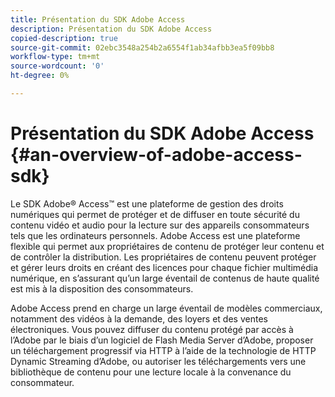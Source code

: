 ```yaml
---
title: Présentation du SDK Adobe Access
description: Présentation du SDK Adobe Access
copied-description: true
source-git-commit: 02ebc3548a254b2a6554f1ab34afbb3ea5f09bb8
workflow-type: tm+mt
source-wordcount: '0'
ht-degree: 0%

---
```


# Présentation du SDK Adobe Access {#an-overview-of-adobe-access-sdk}

Le SDK Adobe® Access™ est une plateforme de gestion des droits numériques qui permet de protéger et de diffuser en toute sécurité du contenu vidéo et audio pour la lecture sur des appareils consommateurs tels que les ordinateurs personnels. Adobe Access est une plateforme flexible qui permet aux propriétaires de contenu de protéger leur contenu et de contrôler la distribution. Les propriétaires de contenu peuvent protéger et gérer leurs droits en créant des licences pour chaque fichier multimédia numérique, en s’assurant qu’un large éventail de contenus de haute qualité est mis à la disposition des consommateurs.

Adobe Access prend en charge un large éventail de modèles commerciaux, notamment des vidéos à la demande, des loyers et des ventes électroniques. Vous pouvez diffuser du contenu protégé par accès à l’Adobe par le biais d’un logiciel de Flash Media Server d’Adobe, proposer un téléchargement progressif via HTTP à l’aide de la technologie de HTTP Dynamic Streaming d’Adobe, ou autoriser les téléchargements vers une bibliothèque de contenu pour une lecture locale à la convenance du consommateur.
